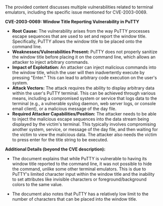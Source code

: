 The provided content discusses multiple vulnerabilities related to terminal emulators, including the specific issue mentioned for CVE-2003-0069.

**CVE-2003-0069: Window Title Reporting Vulnerability in PuTTY**

*   **Root Cause:** The vulnerability arises from the way PuTTY processes escape sequences that are used to set and report the window title. Specifically, PuTTY allows the window title to be placed onto the command line.
*   **Weaknesses/Vulnerabilities Present:** PuTTY does not properly sanitize the window title before placing it on the command line, which allows an attacker to inject arbitrary commands.
*  **Impact of Exploitation:** An attacker can inject malicious commands into the window title, which the user will then inadvertently execute by pressing "Enter." This can lead to arbitrary code execution on the user's system.
*   **Attack Vectors:** The attack requires the ability to display arbitrary data within the user's PuTTY terminal. This can be achieved through various means, including a compromised system or service that logs data to the terminal (e.g., a vulnerable syslog daemon, web server logs, or console email client), or a malicious message of the day file.
*   **Required Attacker Capabilities/Position:** The attacker needs to be able to inject the malicious escape sequences into the data stream being displayed by the victim's terminal. This typically involves compromising another system, service, or message of the day file, and then waiting for the victim to view the malicious data. The attacker also needs the victim to press enter for the title string to be executed.

**Additional Details (beyond the CVE description):**

*   The document explains that while PuTTY is vulnerable to having its window title reported to the command line, it was not possible to hide the command, unlike some other terminal emulators. This is due to PuTTY's limited character input within the window title and the inability to set attributes like invisible characters or foreground/background colors to the same value.

*   The document also notes that PuTTY has a relatively low limit to the number of characters that can be placed into the window title.